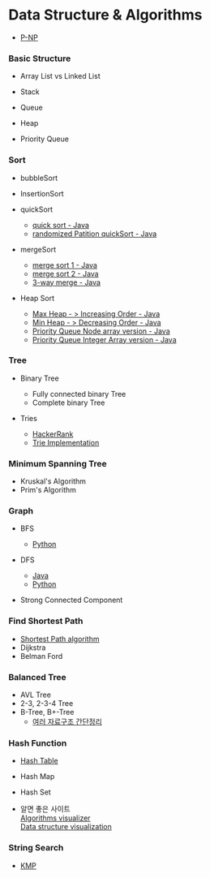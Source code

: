 # Data Structure & Algorithms

* [P-NP](https://namu.wiki/w/P-NP%20%EB%AC%B8%EC%A0%9C)

### Basic Structure

* Array List vs Linked List

* Stack

* Queue

* Heap

* Priority Queue

### Sort

* bubbleSort

* InsertionSort

* quickSort
  * [quick sort - Java](https://github.com/sh92/Algorithms-Study/blob/master/Java/quickSort2/QuickSort.java)
  * [randomized Patition quickSort - Java](https://github.com/sh92/Algorithms-Study/blob/master/Java/quickSort/src/quickSort.java)

* mergeSort
  * [merge sort 1 - Java](https://github.com/sh92/Algorithms-Study/blob/master/Java/mergeSort2/MergeSort.java)
  * [merge sort 2 - Java](https://github.com/sh92/Algorithms-Study/blob/master/Java/mergeSort/src/hw02_01_201202160_merge.java)
  * [3-way merge - Java](https://github.com/sh92/Algorithms-Study/blob/master/Java/3way_merge/src/hw02_01_201202160_3way_merge.java)

* Heap Sort
  * [Max Heap - > Increasing Order - Java](https://github.com/sh92/Algorithms-Study/blob/master/Java/MaxHeap/MaxHeap.java)
  * [Min Heap - > Decreasing Order - Java](https://github.com/sh92/Algorithms-Study/blob/master/Java/minHeap/MinHeap.java)
  * [Priority Queue Node array version - Java](https://github.com/sh92/Algorithms-Study/blob/master/Java/heapSort/src/HeapPriorityQueue.java)
  * [Priority Queue Integer Array version - Java](https://github.com/sh92/Algorithms-Study/blob/master/Java/heapSort2/src/heapSort2.java)


### Tree

* Binary Tree
  * Fully connected binary Tree
  * Complete binary Tree

* Tries
  * [HackerRank](https://www.youtube.com/watch?v=zIjfhVPRZCg)
  * [Trie Implementation](https://github.com/careercup/CtCI-6th-Edition/blob/master/Java/CtCILibrary/CtCILibrary/Trie.java)

### Minimum Spanning Tree
* Kruskal's Algorithm
* Prim's Algorithm

### Graph

* BFS
  * [Python](https://github.com/sh92/Algorithms-Study/blob/master/python/bfs.py)
* DFS
  * [Java](https://github.com/sh92/Algorithms-Study/blob/master/Java/dfs/Array/Graph.java)
  * [Python](https://github.com/sh92/Algorithms-Study/blob/master/python/dfs.py)

* Strong Connected Component

### Find Shortest Path

* [Shortest Path algorithm](http://new93helloworld.tistory.com/217?category=691027)
* Dijkstra
* Belman Ford

### Balanced Tree

* AVL Tree
* 2-3, 2-3-4 Tree
* B-Tree, B+-Tree
  * [여러 자료구조 간단정리](http://eyeshot1st.tistory.com/36)

### Hash Function
* [Hash Table](http://luyin.tistory.com/191)
* Hash Map
* Hash Set

* 알면 좋은 사이트  
[Algorithms visualizer](http://algo-visualizer.jasonpark.me/#path=backtracking/knight's_tour/basic)  
[Data structure visualization](https://www.cs.usfca.edu/~galles/visualization/Algorithms.html)


### String Search

* [KMP](http://bowbowbow.tistory.com/6)
